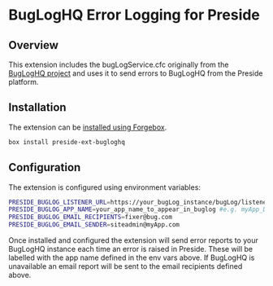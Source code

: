 # BugLogHQ Error Logging for Preside

## Overview

This extension includes the bugLogService.cfc originally from the [BugLogHQ project](https://github.com/oarevalo/BugLogHQ) and uses it to  send errors to BugLogHQ  from the Preside platform.

## Installation

The extension can be [installed using Forgebox](https://forgebox.io/view/preside-ext-bugloghq).

```sh
box install preside-ext-bugloghq
```

## Configuration

The extension is configured using environment variables:

```sh
PRESIDE_BUGLOG_LISTENER_URL=https://your_bugLog_instance/bugLog/listeners/bugLogListenerREST.cfm
PRESIDE_BUGLOG_APP_NAME=your_app_name_to_appear_in_buglog #e.g. myApp_DEV or MyApp_PROD
PRESIDE_BUGLOG_EMAIL_RECIPIENTS=fixer@bug.com
PRESIDE_BUGLOG_EMAIL_SENDER=siteadmin@myApp.com
```

Once installed and configured the extension will send error reports to your BugLogHQ instance each time an error is raised in Preside. These will be labelled with the app name defined in the env vars above. 
If BugLogHQ is unavailable an email report will be sent to the email recipients defined above.


